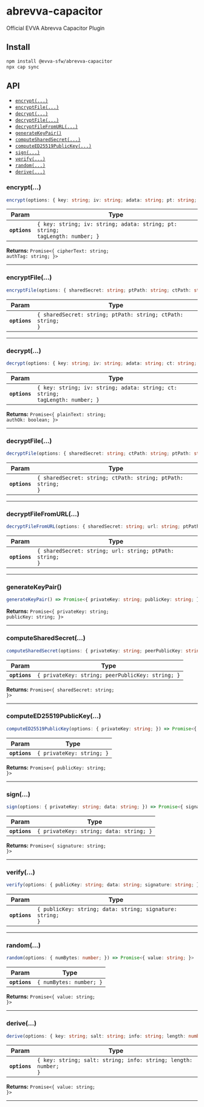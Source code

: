 # abrevva-capacitor

Official EVVA Abrevva Capacitor Plugin

## Install

```bash
npm install @evva-sfw/abrevva-capacitor
npx cap sync
```

## API

<docgen-index>

* [`encrypt(...)`](#encrypt)
* [`encryptFile(...)`](#encryptfile)
* [`decrypt(...)`](#decrypt)
* [`decryptFile(...)`](#decryptfile)
* [`decryptFileFromURL(...)`](#decryptfilefromurl)
* [`generateKeyPair()`](#generatekeypair)
* [`computeSharedSecret(...)`](#computesharedsecret)
* [`computeED25519PublicKey(...)`](#computeed25519publickey)
* [`sign(...)`](#sign)
* [`verify(...)`](#verify)
* [`random(...)`](#random)
* [`derive(...)`](#derive)

</docgen-index>

<docgen-api>
<!--Update the source file JSDoc comments and rerun docgen to update the docs below-->

### encrypt(...)

```typescript
encrypt(options: { key: string; iv: string; adata: string; pt: string; tagLength: number; }) => Promise<{ cipherText: string; authTag: string; }>
```

| Param         | Type                                                                                    |
| ------------- | --------------------------------------------------------------------------------------- |
| **`options`** | <code>{ key: string; iv: string; adata: string; pt: string; tagLength: number; }</code> |

**Returns:** <code>Promise&lt;{ cipherText: string; authTag: string; }&gt;</code>

--------------------


### encryptFile(...)

```typescript
encryptFile(options: { sharedSecret: string; ptPath: string; ctPath: string; }) => Promise<void>
```

| Param         | Type                                                                   |
| ------------- | ---------------------------------------------------------------------- |
| **`options`** | <code>{ sharedSecret: string; ptPath: string; ctPath: string; }</code> |

--------------------


### decrypt(...)

```typescript
decrypt(options: { key: string; iv: string; adata: string; ct: string; tagLength: number; }) => Promise<{ plainText: string; authOk: boolean; }>
```

| Param         | Type                                                                                    |
| ------------- | --------------------------------------------------------------------------------------- |
| **`options`** | <code>{ key: string; iv: string; adata: string; ct: string; tagLength: number; }</code> |

**Returns:** <code>Promise&lt;{ plainText: string; authOk: boolean; }&gt;</code>

--------------------


### decryptFile(...)

```typescript
decryptFile(options: { sharedSecret: string; ctPath: string; ptPath: string; }) => Promise<void>
```

| Param         | Type                                                                   |
| ------------- | ---------------------------------------------------------------------- |
| **`options`** | <code>{ sharedSecret: string; ctPath: string; ptPath: string; }</code> |

--------------------


### decryptFileFromURL(...)

```typescript
decryptFileFromURL(options: { sharedSecret: string; url: string; ptPath: string; }) => Promise<void>
```

| Param         | Type                                                                |
| ------------- | ------------------------------------------------------------------- |
| **`options`** | <code>{ sharedSecret: string; url: string; ptPath: string; }</code> |

--------------------


### generateKeyPair()

```typescript
generateKeyPair() => Promise<{ privateKey: string; publicKey: string; }>
```

**Returns:** <code>Promise&lt;{ privateKey: string; publicKey: string; }&gt;</code>

--------------------


### computeSharedSecret(...)

```typescript
computeSharedSecret(options: { privateKey: string; peerPublicKey: string; }) => Promise<{ sharedSecret: string; }>
```

| Param         | Type                                                        |
| ------------- | ----------------------------------------------------------- |
| **`options`** | <code>{ privateKey: string; peerPublicKey: string; }</code> |

**Returns:** <code>Promise&lt;{ sharedSecret: string; }&gt;</code>

--------------------


### computeED25519PublicKey(...)

```typescript
computeED25519PublicKey(options: { privateKey: string; }) => Promise<{ publicKey: string; }>
```

| Param         | Type                                 |
| ------------- | ------------------------------------ |
| **`options`** | <code>{ privateKey: string; }</code> |

**Returns:** <code>Promise&lt;{ publicKey: string; }&gt;</code>

--------------------


### sign(...)

```typescript
sign(options: { privateKey: string; data: string; }) => Promise<{ signature: string; }>
```

| Param         | Type                                               |
| ------------- | -------------------------------------------------- |
| **`options`** | <code>{ privateKey: string; data: string; }</code> |

**Returns:** <code>Promise&lt;{ signature: string; }&gt;</code>

--------------------


### verify(...)

```typescript
verify(options: { publicKey: string; data: string; signature: string; }) => Promise<void>
```

| Param         | Type                                                                 |
| ------------- | -------------------------------------------------------------------- |
| **`options`** | <code>{ publicKey: string; data: string; signature: string; }</code> |

--------------------


### random(...)

```typescript
random(options: { numBytes: number; }) => Promise<{ value: string; }>
```

| Param         | Type                               |
| ------------- | ---------------------------------- |
| **`options`** | <code>{ numBytes: number; }</code> |

**Returns:** <code>Promise&lt;{ value: string; }&gt;</code>

--------------------


### derive(...)

```typescript
derive(options: { key: string; salt: string; info: string; length: number; }) => Promise<{ value: string; }>
```

| Param         | Type                                                                      |
| ------------- | ------------------------------------------------------------------------- |
| **`options`** | <code>{ key: string; salt: string; info: string; length: number; }</code> |

**Returns:** <code>Promise&lt;{ value: string; }&gt;</code>

--------------------

</docgen-api>
